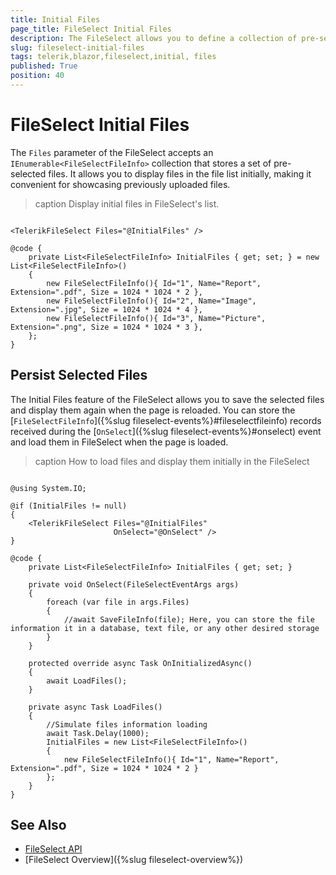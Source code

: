 ```yaml
---
title: Initial Files
page_title: FileSelect Initial Files
description: The FileSelect allows you to define a collection of pre-selected files, which will be initially shown in the selected file list.
slug: fileselect-initial-files
tags: telerik,blazor,fileselect,initial, files
published: True
position: 40
---
```


# FileSelect Initial Files

The `Files` parameter of the FileSelect accepts an `IEnumerable<FileSelectFileInfo>` collection that stores a set of pre-selected files. It allows you to display files in the file list initially, making it convenient for showcasing previously uploaded files.

>caption Display initial files in FileSelect's list.

```CSHTML

<TelerikFileSelect Files="@InitialFiles" />

@code {
    private List<FileSelectFileInfo> InitialFiles { get; set; } = new List<FileSelectFileInfo>()
    {
        new FileSelectFileInfo(){ Id="1", Name="Report", Extension=".pdf", Size = 1024 * 1024 * 2 },
        new FileSelectFileInfo(){ Id="2", Name="Image", Extension=".jpg", Size = 1024 * 1024 * 4 },
        new FileSelectFileInfo(){ Id="3", Name="Picture", Extension=".png", Size = 1024 * 1024 * 3 },
    };
}

```

## Persist Selected Files

The Initial Files feature of the FileSelect allows you to save the selected files and display them again when the page is reloaded. You can store the [`FileSelectFileInfo`]({%slug fileselect-events%}#fileselectfileinfo) records received during the [`OnSelect`]({%slug fileselect-events%}#onselect) event and load them in FileSelect when the page is loaded.

>caption How to load files and display them initially in the FileSelect

```CSHTML

@using System.IO;

@if (InitialFiles != null)
{
    <TelerikFileSelect Files="@InitialFiles"
                       OnSelect="@OnSelect" />
}

@code {
    private List<FileSelectFileInfo> InitialFiles { get; set; }

    private void OnSelect(FileSelectEventArgs args)
    {
        foreach (var file in args.Files)
        {
            //await SaveFileInfo(file); Here, you can store the file information it in a database, text file, or any other desired storage
        }
    }

    protected override async Task OnInitializedAsync()
    {
        await LoadFiles();
    }

    private async Task LoadFiles()
    {
        //Simulate files information loading
        await Task.Delay(1000);
        InitialFiles = new List<FileSelectFileInfo>()
        {
            new FileSelectFileInfo(){ Id="1", Name="Report", Extension=".pdf", Size = 1024 * 1024 * 2 }
        };
    }
}

```


## See Also

* [FileSelect API](/blazor-ui/api/Telerik.Blazor.Components.TelerikFileSelect)
* [FileSelect Overview]({%slug fileselect-overview%})